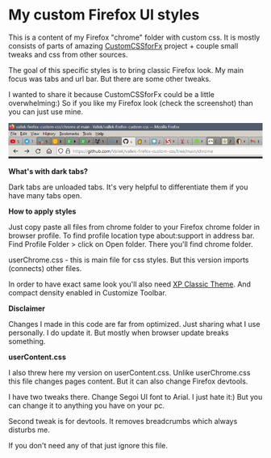 # My custom Firefox UI styles

This is a content of my Firefox "chrome" folder with custom css. It is mostly consists of parts of amazing [CustomCSSforFx](https://github.com/Aris-t2/CustomCSSforFx) project + couple small tweaks and css from other sources. 

The goal of this specific styles is to bring classic Firefox look. My main focus was tabs and url bar. But there are some other tweaks.

I wanted to share it because CustomCSSforFx could be a little overwhelming:) So if you like my Firefox look (check the screenshot) than you can just use mine.

![](screenshot-1.png)

**What's with dark tabs?**

Dark tabs are unloaded tabs. It's very helpful to differentiate them if you have many tabs open. 

**How to apply styles**

Just copy paste all files from chrome folder to your Firefox chrome folder in browser profile. To find profile location type about:support in address bar. Find Profile Folder > click on Open folder. There you'll find chrome folder.

userChrome.css - this is main file for css styles. But this version imports (connects) other files.

In order to have exact same look you'll also need [XP Classic Theme](https://addons.mozilla.org/en-US/firefox/addon/xp-classic-theme/). And compact density enabled in Customize Toolbar. 

**Disclaimer**

Changes I made in this code are far from optimized. Just sharing what I use personally. I do update it. But mostly when browser update breaks something.

**userContent.css**

I also threw here my version on userContent.css. Unlike userChrome.css this file changes pages content. But it can also change Firefox devtools. 

I have two tweaks there. Change Segoi UI font to Arial. I just hate it:) But you can change it to anything you have on your pc.

Second tweak is for devtools. It removes breadcrumbs which always disturbs me.

If you don't need any of that just ignore this file.